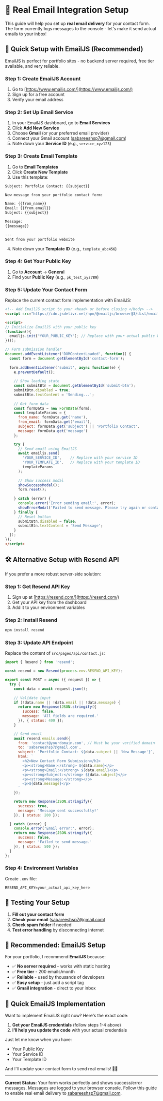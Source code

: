 # 📧 Real Email Integration Setup

This guide will help you set up **real email delivery** for your contact form. The form currently logs messages to the console - let's make it send actual emails to your inbox!

## 🚀 Quick Setup with EmailJS (Recommended)

EmailJS is perfect for portfolio sites - no backend server required, free tier available, and very reliable.

### Step 1: Create EmailJS Account
1. Go to [https://www.emailjs.com/](https://www.emailjs.com/)
2. Sign up for a free account
3. Verify your email address

### Step 2: Set Up Email Service
1. In your EmailJS dashboard, go to **Email Services**
2. Click **Add New Service**
3. Choose **Gmail** (or your preferred email provider)
4. Connect your Gmail account (sabareeshsp7@gmail.com)
5. Note down your **Service ID** (e.g., `service_xyz123`)

### Step 3: Create Email Template
1. Go to **Email Templates**
2. Click **Create New Template**
3. Use this template:

```html
Subject: Portfolio Contact: {{subject}}

New message from your portfolio contact form:

Name: {{from_name}}
Email: {{from_email}}
Subject: {{subject}}

Message:
{{message}}

---
Sent from your portfolio website
```

4. Note down your **Template ID** (e.g., `template_abc456`)

### Step 4: Get Your Public Key
1. Go to **Account** → **General**
2. Find your **Public Key** (e.g., `pk_test_xyz789`)

### Step 5: Update Your Contact Form

Replace the current contact form implementation with EmailJS:

```html
<!-- Add EmailJS script to your <head> or before closing </body> -->
<script src="https://cdn.jsdelivr.net/npm/@emailjs/browser@3/dist/email.min.js"></script>

<script>
// Initialize EmailJS with your public key
(function(){
  emailjs.init("YOUR_PUBLIC_KEY"); // Replace with your actual public key
})();

// Form submission handler
document.addEventListener('DOMContentLoaded', function() {
  const form = document.getElementById('contact-form');
  
  form.addEventListener('submit', async function(e) {
    e.preventDefault();
    
    // Show loading state
    const submitBtn = document.getElementById('submit-btn');
    submitBtn.disabled = true;
    submitBtn.textContent = 'Sending...';
    
    // Get form data
    const formData = new FormData(form);
    const templateParams = {
      from_name: formData.get('name'),
      from_email: formData.get('email'),
      subject: formData.get('subject') || 'Portfolio Contact',
      message: formData.get('message')
    };

    try {
      // Send email using EmailJS
      await emailjs.send(
        'YOUR_SERVICE_ID',    // Replace with your service ID
        'YOUR_TEMPLATE_ID',   // Replace with your template ID
        templateParams
      );
      
      // Show success modal
      showSuccessModal();
      form.reset();
      
    } catch (error) {
      console.error('Error sending email:', error);
      showErrorModal('Failed to send message. Please try again or contact me directly.');
    } finally {
      // Reset button
      submitBtn.disabled = false;
      submitBtn.textContent = 'Send Message';
    }
  });
});
</script>
```

## 🛠 Alternative Setup with Resend API

If you prefer a more robust server-side solution:

### Step 1: Get Resend API Key
1. Sign up at [https://resend.com/](https://resend.com/)
2. Get your API key from the dashboard
3. Add it to your environment variables

### Step 2: Install Resend
```bash
npm install resend
```

### Step 3: Update API Endpoint
Replace the content of `src/pages/api/contact.js`:

```javascript
import { Resend } from 'resend';

const resend = new Resend(process.env.RESEND_API_KEY);

export const POST = async ({ request }) => {
  try {
    const data = await request.json();
    
    // Validate input
    if (!data.name || !data.email || !data.message) {
      return new Response(JSON.stringify({
        success: false,
        message: 'All fields are required.'
      }), { status: 400 });
    }

    // Send email
    await resend.emails.send({
      from: 'contact@yourdomain.com', // Must be your verified domain
      to: 'sabareeshsp7@gmail.com',
      subject: `Portfolio Contact: ${data.subject || 'New Message'}`,
      html: `
        <h2>New Contact Form Submission</h2>
        <p><strong>Name:</strong> ${data.name}</p>
        <p><strong>Email:</strong> ${data.email}</p>
        <p><strong>Subject:</strong> ${data.subject}</p>
        <p><strong>Message:</strong></p>
        <p>${data.message}</p>
      `
    });

    return new Response(JSON.stringify({
      success: true,
      message: 'Message sent successfully!'
    }), { status: 200 });

  } catch (error) {
    console.error('Email error:', error);
    return new Response(JSON.stringify({
      success: false,
      message: 'Failed to send message.'
    }), { status: 500 });
  }
};
```

### Step 4: Environment Variables
Create `.env` file:
```
RESEND_API_KEY=your_actual_api_key_here
```

## 📱 Testing Your Setup

1. **Fill out your contact form**
2. **Check your email** (sabareeshsp7@gmail.com)
3. **Check spam folder** if needed
4. **Test error handling** by disconnecting internet

## 🎯 Recommended: EmailJS Setup

For your portfolio, I recommend **EmailJS** because:
- ✅ **No server required** - works with static hosting
- ✅ **Free tier** - 200 emails/month
- ✅ **Reliable** - used by thousands of developers
- ✅ **Easy setup** - just add a script tag
- ✅ **Gmail integration** - direct to your inbox

## 🔧 Quick EmailJS Implementation

Want to implement EmailJS right now? Here's the exact code:

1. **Get your EmailJS credentials** (follow steps 1-4 above)
2. **I'll help you update the code** with your actual credentials

Just let me know when you have:
- Your Public Key
- Your Service ID  
- Your Template ID

And I'll update your contact form to send real emails! 📧✨

---

**Current Status:** Your form works perfectly and shows success/error messages. Messages are logged to your browser console. Follow this guide to enable real email delivery to sabareeshsp7@gmail.com.
